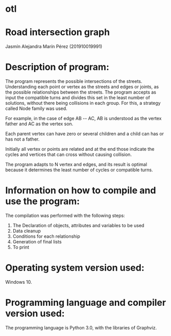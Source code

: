 # otl
# Road intersection graph

Jasmín Alejandra Marín Pérez (201910019991)

# Description of program:

The program represents the possible intersections of the streets. Understanding each point or vertex as the streets and edges or joints, as the possible relationships between the streets. The program accepts as input the compatible turns and divides this set in the least number of solutions, without there being collisions in each group. For this, a strategy called Node family was used. 

For example, in the case of edge AB -- AC, AB is understood as the vertex father and AC as the vertex son. 

Each parent vertex can have zero or several children and a child can has or has not a father.

Initially all vertex or points are related and at the end those indicate the cycles and vertices that can cross without causing collision.

The program adapts to N vertex and edges, and its result is optimal because it determines the least number of cycles or compatible turns.

# Information on how to compile and use the program:

The compilation was performed with the following steps:

1. The Declaration of objects, attributes and variables to be used
2. Data cleanup
3. Conditions for each relationship
4. Generation of final lists
5. To print

# Operating system version used:
Windows 10.

# Programming language and compiler version used:
The programming language is Python 3.0, with the libraries of Graphviz.

